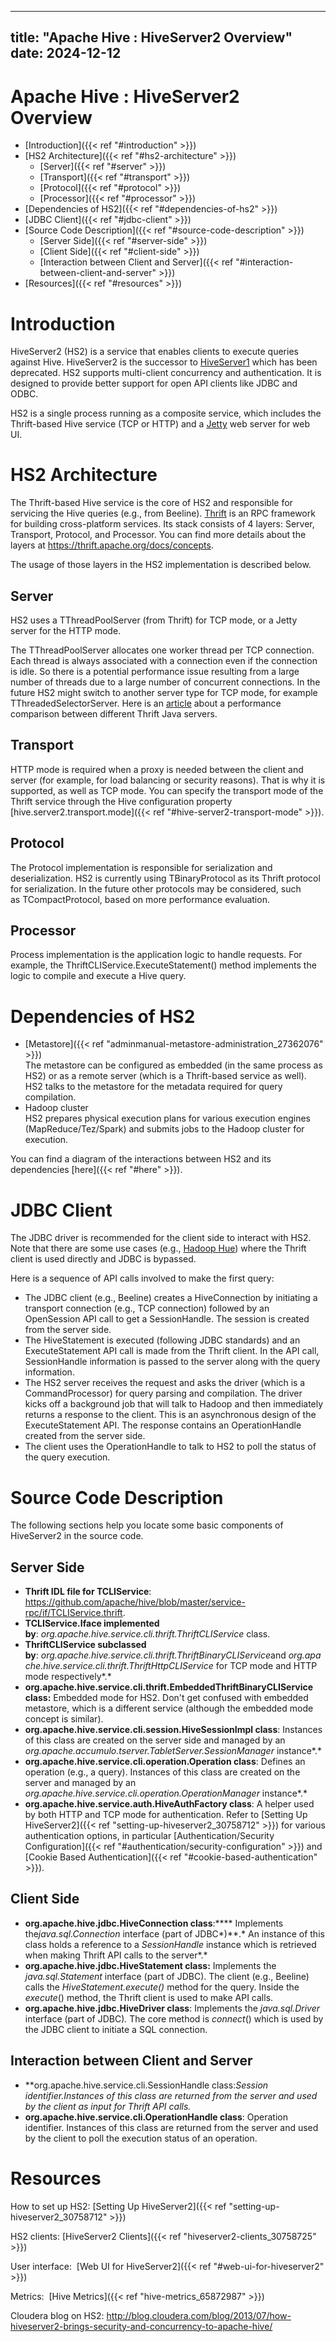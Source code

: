 ---

title: "Apache Hive : HiveServer2 Overview"
date: 2024-12-12
----------------

# Apache Hive : HiveServer2 Overview

* [Introduction]({{< ref "#introduction" >}})
* [HS2 Architecture]({{< ref "#hs2-architecture" >}})
  + [Server]({{< ref "#server" >}})
  + [Transport]({{< ref "#transport" >}})
  + [Protocol]({{< ref "#protocol" >}})
  + [Processor]({{< ref "#processor" >}})
* [Dependencies of HS2]({{< ref "#dependencies-of-hs2" >}})
* [JDBC Client]({{< ref "#jdbc-client" >}})
* [Source Code Description]({{< ref "#source-code-description" >}})
  + [Server Side]({{< ref "#server-side" >}})
  + [Client Side]({{< ref "#client-side" >}})
  + [Interaction between Client and Server]({{< ref "#interaction-between-client-and-server" >}})
* [Resources]({{< ref "#resources" >}})

# Introduction

HiveServer2 (HS2) is a service that enables clients to execute queries against Hive. HiveServer2 is the successor to [HiveServer1](https://cwiki.apache.org/confluence/display/Hive/HiveServer) which has been deprecated. HS2 supports multi-client concurrency and authentication. It is designed to provide better support for open API clients like JDBC and ODBC.

HS2 is a single process running as a composite service, which includes the Thrift-based Hive service (TCP or HTTP) and a [Jetty](http://www.eclipse.org/jetty/) web server for web UI. 

# HS2 Architecture

The Thrift-based Hive service is the core of HS2 and responsible for servicing the Hive queries (e.g., from Beeline). [Thrift](https://thrift.apache.org/) is an RPC framework for building cross-platform services. Its stack consists of 4 layers: Server, Transport, Protocol, and Processor. You can find more details about the layers at <https://thrift.apache.org/docs/concepts>.

The usage of those layers in the HS2 implementation is described below.

## Server

HS2 uses a TThreadPoolServer (from Thrift) for TCP mode, or a Jetty server for the HTTP mode. 

The TThreadPoolServer allocates one worker thread per TCP connection. Each thread is always associated with a connection even if the connection is idle. So there is a potential performance issue resulting from a large number of threads due to a large number of concurrent connections. In the future HS2 might switch to another server type for TCP mode, for example TThreadedSelectorServer. Here is an [article](https://github.com/m1ch1/mapkeeper/wiki/Thrift-Java-Servers-Compared) about a performance comparison between different Thrift Java servers.  

## Transport

HTTP mode is required when a proxy is needed between the client and server (for example, for load balancing or security reasons). That is why it is supported, as well as TCP mode. You can specify the transport mode of the Thrift service through the Hive configuration property [hive.server2.transport.mode]({{< ref "#hive-server2-transport-mode" >}}).

## Protocol

The Protocol implementation is responsible for serialization and deserialization. HS2 is currently using TBinaryProtocol as its Thrift protocol for serialization. In the future other protocols may be considered, such as TCompactProtocol, based on more performance evaluation.

## Processor

Process implementation is the application logic to handle requests. For example, the ThriftCLIService.ExecuteStatement() method implements the logic to compile and execute a Hive query.

# Dependencies of HS2

* [Metastore]({{< ref "adminmanual-metastore-administration_27362076" >}})  
  The metastore can be configured as embedded (in the same process as HS2) or as a remote server (which is a Thrift-based service as well). HS2 talks to the metastore for the metadata required for query compilation.
* Hadoop cluster  
  HS2 prepares physical execution plans for various execution engines (MapReduce/Tez/Spark) and submits jobs to the Hadoop cluster for execution.

You can find a diagram of the interactions between HS2 and its dependencies [here]({{< ref "#here" >}}).

# JDBC Client

The JDBC driver is recommended for the client side to interact with HS2. Note that there are some use cases (e.g., [Hadoop Hue](http://gethue.com/)) where the Thrift client is used directly and JDBC is bypassed.

Here is a sequence of API calls involved to make the first query:

* The JDBC client (e.g., Beeline) creates a HiveConnection by initiating a transport connection (e.g., TCP connection) followed by an OpenSession API call to get a SessionHandle. The session is created from the server side.
* The HiveStatement is executed (following JDBC standards) and an ExecuteStatement API call is made from the Thrift client. In the API call, SessionHandle information is passed to the server along with the query information.
* The HS2 server receives the request and asks the driver (which is a CommandProcessor) for query parsing and compilation. The driver kicks off a background job that will talk to Hadoop and then immediately returns a response to the client. This is an asynchronous design of the ExecuteStatement API. The response contains an OperationHandle created from the server side.
* The client uses the OperationHandle to talk to HS2 to poll the status of the query execution.

# Source Code Description

The following sections help you locate some basic components of HiveServer2 in the source code.

## Server Side

* **Thrift IDL file for TCLIService**: <https://github.com/apache/hive/blob/master/service-rpc/if/TCLIService.thrift>.
* **TCL****IService****.Iface implemented by**: *org.apache.hive.service.cli.thrift.ThriftCLIService* class.
* **ThriftCLIService subclassed by**: *org.apache.hive.service.cli.thrift.ThriftBinaryCLIService*and *org.apache.hive.service.cli.thrift.ThriftHttpCLIService* for TCP mode and HTTP mode respectively*.*
* **org.apache.hive.service.cli.thrift.EmbeddedThriftBinaryCLIService class:** Embedded mode for HS2. Don't get confused with embedded metastore, which is a different service (although the embedded mode concept is similar).
* **org.apache.hive.service.cli.session.HiveSessionImpl class**: Instances of this class are created on the server side and managed by an *org.apache.accumulo.tserver.TabletServer.SessionManager* instance*.*
* **org.apache.hive.service.cli.operation.Operation class**: Defines an operation (e.g., a query). Instances of this class are created on the server and managed by an *org.apache.hive.service.cli.operation.OperationManager* instance*.*
* **org.apache.hive.service.auth.HiveAuthFactory class**: A helper used by both HTTP and TCP mode for authentication. Refer to [Setting Up HiveServer2]({{< ref "setting-up-hiveserver2_30758712" >}}) for various authentication options, in particular [Authentication/Security Configuration]({{< ref "#authentication/security-configuration" >}}) and [Cookie Based Authentication]({{< ref "#cookie-based-authentication" >}}).

## Client Side

* **org.apache.hive.jdbc.HiveConnection class**:**** Implements the*java.sql.Connection* interface (part of JDBC*)**.* An instance of this class holds a reference to a *SessionHandle* instance which is retrieved when making Thrift API calls to the server*.*
* **org.apache.hive.jdbc.HiveStatement class:** Implements the *java.sql.Statement* interface (part of JDBC). The client (e.g., Beeline) calls the *HiveStatement.execute()* method for the query. Inside the *execute*() method, the Thrift client is used to make API calls.
* **org.apache.hive.jdbc.HiveDriver class**: Implements the *java.sql.Driver* interface (part of JDBC)*.* The core method is *connect*() which is used by the JDBC client to initiate a SQL connection.

## Interaction between Client and Server

* **org.apache.hive.service.cli.SessionHandle class:**Session identifier.Instances of this class are returned from the server and used by the client as input for Thrift API calls*.*
* **org.apache.hive.service.cli.OperationHandle class**: Operation identifier. Instances of this class are returned from the server and used by the client to poll the execution status of an operation.

# Resources

How to set up HS2: [Setting Up HiveServer2]({{< ref "setting-up-hiveserver2_30758712" >}})

HS2 clients: [HiveServer2 Clients]({{< ref "hiveserver2-clients_30758725" >}})

User interface:  [Web UI for HiveServer2]({{< ref "#web-ui-for-hiveserver2" >}})

Metrics:  [Hive Metrics]({{< ref "hive-metrics_65872987" >}})

Cloudera blog on HS2: <http://blog.cloudera.com/blog/2013/07/how-hiveserver2-brings-security-and-concurrency-to-apache-hive/>

